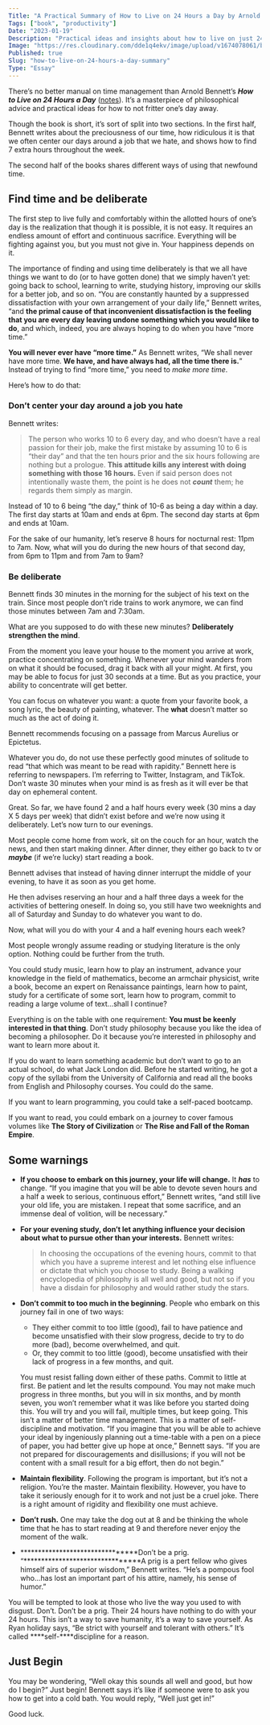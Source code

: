 ```yaml
---
Title: "A Practical Summary of How to Live on 24 Hours a Day by Arnold Bennett"
Tags: ["book", "productivity"]
Date: "2023-01-19"
Description: "Practical ideas and insights about how to live on just 24 hours a day (and be satisfied)."
Image: "https://res.cloudinary.com/dde1q4ekv/image/upload/v1674078061/book_posts_fhnqzr.png"
Published: true
Slug: "how-to-live-on-24-hours-a-day-summary"
Type: "Essay"
---
```

There’s no better manual on time management than Arnold Bennett’s ***How to Live on 24 Hours a Day*** ([notes](https://www.dltn.io/posts/book-notes-how-to-live-on-24-hours-a-day)). It’s a masterpiece of philosophical advice and practical ideas for how to not fritter one’s day away.

Though the book is short, it’s sort of split into two sections. In the first half, Bennett writes about the preciousness of our time, how ridiculous it is that we often center our days around a job that we hate, and shows how to find 7 extra hours throughout the week.

The second half of the books shares different ways of using that newfound time.

## Find time and be deliberate

The first step to live fully and comfortably within the allotted hours of one’s day is the realization that though it is possible, it is not easy. It requires an endless amount of effort and continuous sacrifice. Everything will be fighting against you, but you must not give in. Your happiness depends on it.

The importance of finding and using time deliberately is that we all have things we want to do (or to have gotten done) that we simply haven’t yet: going back to school, learning to write, studying history, improving our skills for a better job, and so on. “You are constantly haunted by a suppressed dissatisfaction with your own arrangement of your daily life,” Bennett writes, “and **the primal cause of that inconvenient dissatisfaction is the feeling that you are every day leaving undone something which you would like to do**, and which, indeed, you are always hoping to do when you have “more time.”

******************************You will never ever have “more time.”****************************** As Bennett writes, “We shall never have more time. **We have, and have always had, all the time there is.**” Instead of trying to find “more time,” you need to *make more time*.

Here’s how to do that:

### **********************Don’t center your day around a job you hate**********************

Bennett writes:

> The person who works 10 to 6 every day, and who doesn’t have a real passion for their job, make the first mistake by assuming 10 to 6 is “their day” and that the ten hours prior and the six hours following are nothing but a prologue. **This attitude kills any interest with doing something with those 16 hours.** Even if said person does not intentionally waste them, the point is he does not *****count***** them; he regards them simply as margin.
> 

Instead of 10 to 6 being “the day,” think of 10-6 as being a day within a day. The first day starts at 10am and ends at 6pm. The second day starts at 6pm and ends at 10am.

For the sake of our humanity, let’s reserve 8 hours for nocturnal rest: 11pm to 7am. Now, what will you do during the new hours of that second day, from 6pm to 11pm and from 7am to 9am?

### ********************************************************Be deliberate********************************************************

Bennett finds 30 minutes in the morning for the subject of his text on the train. Since most people don’t ride trains to work anymore, we can find those minutes between 7am and 7:30am.

What are you supposed to do with these new minutes? **Deliberately strengthen the mind**.

From the moment you leave your house to the moment you arrive at work, practice concentrating on something. Whenever your mind wanders from on what it should be focused, drag it back with all your might. At first, you may be able to focus for just 30 seconds at a time. But as you practice, your ability to concentrate will get better.

You can focus on whatever you want: a quote from your favorite book, a song lyric, the beauty of painting, whatever. The ****what**** doesn’t matter so much as the act of doing it.

Bennett recommends focusing on a passage from Marcus Aurelius or Epictetus.

Whatever you do, do not use these perfectly good minutes of solitude to read “that which was meant to be read with rapidity.” Bennett here is referring to newspapers. I’m referring to Twitter, Instagram, and TikTok. Don’t waste 30 minutes when your mind is as fresh as it will ever be that day on ephemeral content.

Great. So far, we have found 2 and a half hours every week (30 mins a day X 5 days per week) that didn’t exist before and we’re now using it deliberately. Let’s now turn to our evenings.

Most people come home from work, sit on the couch for an hour, watch the news, and then start making dinner. After dinner, they either go back to tv or *****maybe***** (if we’re lucky) start reading a book.

Bennett advises that instead of having dinner interrupt the middle of your evening, to have it as soon as you get home.

He then advises reserving an hour and a half three days a week for the activities of bettering oneself. In doing so, you still have two weeknights and all of Saturday and Sunday to do whatever you want to do. 

Now, what will you do with your 4 and a half evening hours each week?

Most people wrongly assume reading or studying literature is the only option. Nothing could be further from the truth. 

You could study music, learn how to play an instrument, advance your knowledge in the field of mathematics, become an armchair physicist, write a book, become an expert on Renaissance paintings, learn how to paint, study for a certificate of some sort, learn how to program, commit to reading a large volume of text…shall I continue?

Everything is on the table with one requirement: **You must be keenly interested in that thing**. Don’t study philosophy because you like the idea of becoming a philosopher. Do it because you’re interested in philosophy and want to learn more about it.

If you do want to learn something academic but don’t want to go to an actual school, do what Jack London did. Before he started writing, he got a copy of the syllabi from the University of California and read all the books from English and Philosophy courses. You could do the same.

If you want to learn programming, you could take a self-paced bootcamp.

If you want to read, you could embark on a journey to cover famous volumes like **********The Story of Civilization********** or **********The Rise and Fall of the Roman Empire**********.

## Some warnings

- **If you choose to embark on this journey, your life will change.** It ***has*** to change. “If you imagine that you will be able to devote seven hours and a half a week to serious, continuous effort,” Bennett writes, “and still live your old life, you are mistaken. I repeat that some sacrifice, and an immense deal of volition, will be necessary.”
- ****************************************************For your evening study, don’t let anything influence your decision about what to pursue other than your interests.**************************************************** Bennett writes:
    
    > In choosing the occupations of the evening hours, commit to that which you have a supreme interest and let nothing else influence or dictate that which you choose to study. Being a walking encyclopedia of philosophy is all well and good, but not so if you have a disdain for philosophy and would rather study the stars.
    > 
- ******************************************************Don’t commit to too much in the beginning******************************************************. People who embark on this journey fail in one of two ways:
    - They either commit to too little (good), fail to have patience and become unsatisfied with their slow progress, decide to try to do more (bad), become overwhelmed, and quit.
    - Or, they commit to too little (good), become unsatisfied with their lack of progress in a few months, and quit.
    
    You must resist falling down either of these paths. Commit to little at first. Be patient and let the results compound. You may not make much progress in three months, but you will in six months, and by month seven, you won’t remember what it was like before you started doing this.
    You will try and you will fail, multiple times, but keep going. This isn’t a matter of better time management. This is a matter of self-discipline and motivation. “If you imagine that you will be able to achieve your ideal by ingeniously planning out a time-table with a pen on a piece of paper, you had better give up hope at once,” Bennett says. “If you are not prepared for discouragements and disillusions; if you will not be content with a small result for a big effort, then do not begin.”
    
- ******Maintain flexibility******. Following the program is important, but it’s not a religion. You’re the master. Maintain flexibility. However, you have to take it seriously enough for it to work and not just be a cruel joke. There is a right amount of rigidity and flexibility one must achieve.
- ************************Don’t rush.************************ One may take the dog out at 8 and be thinking the whole time that he has to start reading at 9 and therefore never enjoy the moment of the walk.
- ********************************Don’t be a prig. “********************************A prig is a pert fellow who gives himself airs of superior wisdom,” Bennett writes. “He’s a pompous fool who…has lost an important part of his attire, namely, his sense of humor.”

You will be tempted to look at those who live the way you used to with disgust. Don’t. Don’t be a prig. Their 24 hours have nothing to do with your 24 hours. This isn’t a way to save humanity, it’s a way to save yourself. As Ryan holiday says, “Be strict with yourself and tolerant with others.” It’s called ****self-****discipline for a reason.

## Just Begin

You may be wondering, “Well okay this sounds all well and good, but how do I begin?” Just begin! Bennett says it’s like if someone were to ask you how to get into a cold bath. You would reply, “Well just get in!”

Good luck.